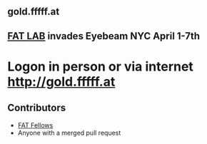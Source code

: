 gold.fffff.at
-------------

[FAT LAB](http://fffff.at) invades Eyebeam NYC April 1-7th
----------------------------------------------------------

Logon in person or via internet <http://gold.fffff.at>
======================================================

Contributors
------------

* [FAT Fellows](http://gold.fffff.at/fellows.html)
* Anyone with a merged pull request
